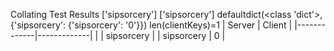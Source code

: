 Collating Test Results
['sipsorcery']
['sipsorcery']
defaultdict(<class 'dict'>, {'sipsorcery': {'sipsorcery': '0'}})
len(clientKeys)=1
| Server      | Client      |
|-------------|-------------|
|             | sipsorcery  |
| sipsorcery  | 0           |
